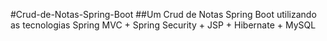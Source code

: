 #Crud-de-Notas-Spring-Boot
##Um Crud de Notas Spring Boot utilizando as tecnologias Spring MVC + Spring Security + JSP + Hibernate + MySQL

